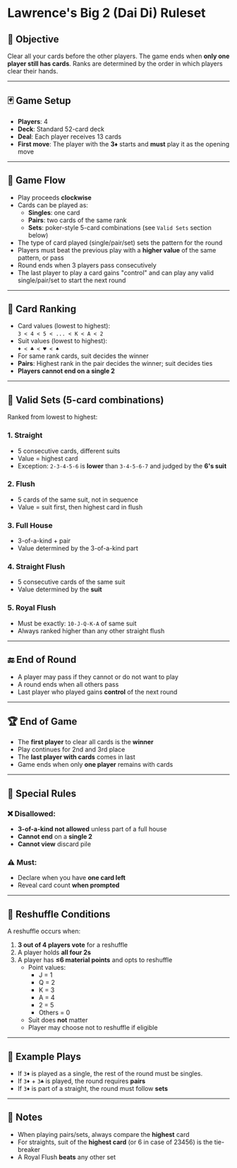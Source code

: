 # Lawrence's Big 2 (Dai Di) Ruleset

## 🎯 Objective
Clear all your cards before the other players. The game ends when **only one player still has cards**. Ranks are determined by the order in which players clear their hands.

---

## 🃏 Game Setup
- **Players**: 4
- **Deck**: Standard 52-card deck
- **Deal**: Each player receives 13 cards
- **First move**: The player with the **3♦** starts and **must** play it as the opening move

---

## 🔁 Game Flow
- Play proceeds **clockwise**
- Cards can be played as:
  - **Singles**: one card
  - **Pairs**: two cards of the same rank
  - **Sets**: poker-style 5-card combinations (see `Valid Sets` section below)
- The type of card played (single/pair/set) sets the pattern for the round
- Players must beat the previous play with a **higher value** of the same pattern, or pass
- Round ends when 3 players pass consecutively
- The last player to play a card gains "control" and can play any valid single/pair/set to start the next round

---

## 📏 Card Ranking
- Card values (lowest to highest):  
  `3 < 4 < 5 < ... < K < A < 2`
- Suit values (lowest to highest):  
  `♦ < ♣ < ♥ < ♠`
- For same rank cards, suit decides the winner
- **Pairs**: Highest rank in the pair decides the winner; suit decides ties
- **Players cannot end on a single 2**

---

## 🧱 Valid Sets (5-card combinations)
Ranked from lowest to highest:

### 1. **Straight**
- 5 consecutive cards, different suits
- Value = highest card
- Exception: `2-3-4-5-6` is **lower** than `3-4-5-6-7` and judged by the **6's suit**

### 2. **Flush**
- 5 cards of the same suit, not in sequence
- Value = suit first, then highest card in flush

### 3. **Full House**
- 3-of-a-kind + pair
- Value determined by the 3-of-a-kind part

### 4. **Straight Flush**
- 5 consecutive cards of the same suit
- Value determined by the **suit**

### 5. **Royal Flush**
- Must be exactly: `10-J-Q-K-A` of same suit
- Always ranked higher than any other straight flush

---

## 🔚 End of Round
- A player may pass if they cannot or do not want to play
- A round ends when all others pass
- Last player who played gains **control** of the next round

---

## 🏆 End of Game
- The **first player** to clear all cards is the **winner**
- Play continues for 2nd and 3rd place
- The **last player with cards** comes in last
- Game ends when only **one player** remains with cards

---

## 📌 Special Rules

### ❌ Disallowed:
- **3-of-a-kind not allowed** unless part of a full house
- **Cannot end** on a **single 2**
- **Cannot view** discard pile

### ⚠️ Must:
- Declare when you have **one card left**
- Reveal card count **when prompted**

---

## 🔄 Reshuffle Conditions
A reshuffle occurs when:

1. **3 out of 4 players vote** for a reshuffle  
2. A player holds **all four 2s**
3. A player has **≤6 material points** and opts to reshuffle  
   - Point values:
     - J = 1  
     - Q = 2  
     - K = 3  
     - A = 4  
     - 2 = 5  
     - Others = 0  
   - Suit does **not** matter
   - Player may choose not to reshuffle if eligible

---

## 🧠 Example Plays

- If `3♦` is played as a single, the rest of the round must be singles.
- If `3♦` + `3♣` is played, the round requires **pairs**
- If `3♦` is part of a straight, the round must follow **sets**

---

## 📝 Notes

- When playing pairs/sets, always compare the **highest** card
- For straights, suit of the **highest card** (or 6 in case of 23456) is the tie-breaker
- A Royal Flush **beats** any other set
